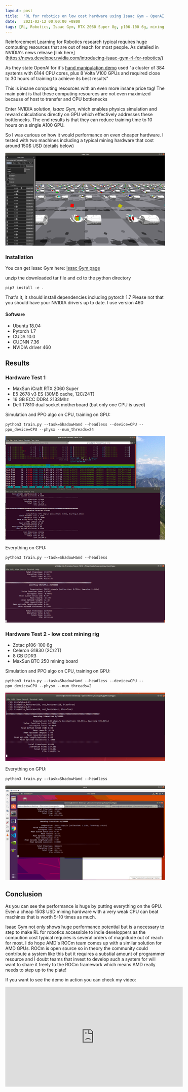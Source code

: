 ```yaml
---
layout: post
title:  "RL for robotics on low cost hardware using Isaac Gym - OpenAI hand demo"
date:   2021-02-12 00:00:00 +0800
tags: [RL, Robotics, Isaac Gym, RTX 2060 Super 8g, p106-100 6g, mining hardware, machine learning]
---
```


Reinforcement Learning for Robotics research typical requires huge computing resources that are out of reach for most people.
As detailed in NVIDIA's news release [link here] (https://news.developer.nvidia.com/introducing-isaac-gym-rl-for-robotics/)

As they state OpenAI for it's [hand manipulation demo](https://arxiv.org/pdf/1808.00177.pdf) used "a cluster of 384 systems with 6144 CPU cores, plus 8 Volta V100 GPUs and required close to 30 hours of training to achieve its best results"

This is insane computing resources with an even more insane price tag! The main point is that these computing resources are not even maximized because of host to transfer and CPU bottlenecks

Enter NVIDIA solution, *Isaac Gym*, which enables physics simulation and reward calculations directly on GPU which effectively addresses these bottlenecks. The end results is that they can reduce training time to 10 hours on a single A100 GPU.

So I was curious on how it would performance on even cheaper hardware. I tested with two machines including a typical mining hardware that cost around 150$ USD (details below)

![shadowhand](/assets/isaacgym/shadowhand.png)


### Installation

You can get Issac Gym here: [Issac Gym page](https://developer.nvidia.com/isaac-gym)

unzip the downloaded tar file and cd to the python directory
```
pip3 install -e .
```
That's it, it should install dependencies including pytorch 1.7
Please not that you should have your NVIDIA drivers up to date. I use version 460


#### Software
*	Ubuntu 18.04
*   Pytorch 1.7
*	CUDA 10.0
*	CUDNN 7.36
*	NVIDIA driver 460

## Results

### Hardware Test 1
*	MaxSun iCraft RTX 2060 Super
*	E5 2678 v3 ES (30MB cache, 12C/24T)
*	16 GB ECC DDR4 2133Mhz
*	Dell T7810 dual socket motherboard (but only one CPU is used)


Simulation and PPO algo on CPU, training on GPU:
```
python3 train.py --task=ShadowHand --headless --device=CPU --ppo_device=CPU --physx --num_threads=24
```
![xeon](/assets/isaacgym/xeon_shadowhand.png)

Everything on GPU:
```
python3 train.py --task=ShadowHand --headless
```
![rtx2060super](/assets/isaacgym/rtx2060super_shadowhand.png)

### Hardware Test 2 - low cost mining rig
*	Zotac p106-100 6g
*	Celeron G1830 (2C/2T)
*	8 GB DDR3
*	MaxSun BTC 250 mining board

Simulation and PPO algo on CPU, training on GPU:
```
python3 train.py --task=ShadowHand --headless --device=CPU --ppo_device=CPU --physx --num_threads=2
```
![celeron](/assets/isaacgym/celeron_shadowhand.png)

Everything on GPU:
```
python3 train.py --task=ShadowHand --headless
```
![p106100](/assets/isaacgym/p106100_shadowhand.png)

## Conclusion
As you can see the performance is huge by putting everything on the GPU. Even a cheap 150$ USD mining hardware with a very weak CPU can beat machines that is worth 5-10 times as much.

Isaac Gym not only shows huge performance potential but is a necessary to step to make RL for robotics accessible to indie developpers as the compution cost typical requires is several orders of magnitude out of reach for most. I do hope AMD's ROCm team comes up with a similar solution for AMD GPUs. ROCm is open source so in theory the community could contribute a system like this but it requires a substial amount of programmer resource and I doubt teams that invest to develop such a system for will want to share it freely to the ROCm framework which means AMD really needs to step up to the plate!

If you want to see the demo in action you can check my video:
<iframe width="560" height="315" src="https://www.youtube.com/embed/DKyCVyKQMN0" frameborder="0" allow="accelerometer; autoplay; clipboard-write; encrypted-media; gyroscope; picture-in-picture" allowfullscreen></iframe>